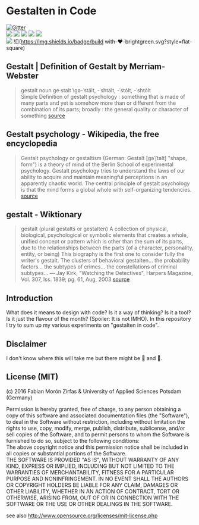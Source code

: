 Gestalten in Code
=================

[![Gitter](https://img.shields.io/gitter/room/nwjs/nw.js.svg?style=flat-square)](https://gitter.im/gestalten-in-code/Lobby)   
[![](https://img.shields.io/badge/using-P5.js-brightgreen.svg?style=flat-square)](http://p5js.org/) [![](https://img.shields.io/badge/using-Processing-brightgreen.svg?style=flat-square)](http://processing.org/) [![](https://img.shields.io/badge/using-Basil.js-brightgreen.svg?style=flat-square)](http://basiljs.ch/) [![](https://img.shields.io/badge/using-Extendscript-brightgreen.svg?style=flat-square)](https://en.wikipedia.org/wiki/ExtendScript) [![](https://img.shields.io/badge/using-VanillaJS-brightgreen.svg?style=flat-square)](http://vanilla-js.com/)  
![](https://img.shields.io/badge/Ages-6%2B-brightgreen.svg?style=flat-square) ![](https://img.shields.io/badge/build with-❤-brightgreen.svg?style=flat-square)  
## Gestalt | Definition of Gestalt by Merriam-Webster

>gestalt
>noun  ge·stalt \gə-ˈstält, -ˈshtält, -ˈstȯlt, -ˈshtȯlt\
>Simple Definition of gestalt
>psychology : something that is made of many parts and yet is somehow more than or different from the combination of its parts; broadly : the general quality or character of something
[source](http://www.merriam-webster.com/dictionary/gestalt)


## Gestalt psychology - Wikipedia, the free encyclopedia

>Gestalt psychology or gestaltism (German: Gestalt [ɡəˈʃtalt] "shape, form") is a theory of mind of the Berlin School of experimental psychology. Gestalt psychology tries to understand the laws of our ability to acquire and maintain meaningful perceptions in an apparently chaotic world. The central principle of gestalt psychology is that the mind forms a global whole with self-organizing tendencies.
[source](https://en.m.wikipedia.org/wiki/Gestalt_psychology)

## gestalt - Wiktionary

>gestalt ‎(plural gestalts or gestalten)
>A collection of physical, biological, psychological or symbolic elements that creates a whole, unified concept or pattern which is other than the sum of its parts, due to the relationships between the parts (of a character, personality, entity, or being)
>This biography is the first one to consider fully the writer's gestalt.
>The clusters of behavioral gestalten... the probability factors... the subtypes of crimes... the constellations of criminal subtypes... — Jay Kirk, "Watching the Detectives", Harpers Magazine, Vol. 307, Iss. 1839; pg. 61, Aug, 2003
[source](https://en.m.wiktionary.org/wiki/gestalt)

## Introduction  

What does it means to design with code? Is it a way of thinking? Is it a tool? Is it just the flavour of the month? (Spoiler: It is not IMHO). In this repository I try to sum up my various experiments on "gestalten in code".  

## Disclaimer  

I don't know where this will take me but there might be 🐉 and 🐛.  

## License (MIT)

(c) 2016 Fabian Morón Zirfas & University of Applied Sciences Potsdam (Germany)  
 
Permission is hereby granted, free of charge, to any person obtaining a copy of this software and associated documentation files (the "Software"), to deal in the Software  without restriction, including without limitation the rights to use, copy, modify, merge, publish, distribute, sublicense, and/or sell copies of the Software, and to  permit persons to whom the Software is furnished to do so, subject to the following conditions:  
The above copyright notice and this permission notice shall be included in all copies or substantial portions of the Software.  
THE SOFTWARE IS PROVIDED "AS IS", WITHOUT WARRANTY OF ANY KIND, EXPRESS OR IMPLIED, INCLUDING BUT NOT LIMITED TO THE WARRANTIES OF MERCHANTABILITY, FITNESS FOR A  PARTICULAR PURPOSE AND NONINFRINGEMENT. IN NO EVENT SHALL THE AUTHORS OR COPYRIGHT HOLDERS BE LIABLE FOR ANY CLAIM, DAMAGES OR OTHER LIABILITY, WHETHER IN AN ACTION OF  CONTRACT, TORT OR OTHERWISE, ARISING FROM, OUT OF OR IN CONNECTION WITH THE SOFTWARE OR THE USE OR OTHER DEALINGS IN THE SOFTWARE.  

see also http://www.opensource.org/licenses/mit-license.php


